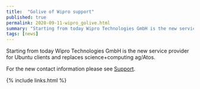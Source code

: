 ```yaml
---
title:  "Golive of Wipro support"
published: true
permalink: 2020-09-11-wipro_golive.html
summary: "Starting from today Wipro Technologies GmbH is the new service provider for Ubuntu clients."
tags: [news]
---
```


Starting from today Wipro Technologies GmbH is the new service provider for Ubuntu clients and replaces science+computing ag/Atos.

For the new contact information please see [Support](https://git.daimler.com/pages/ubunturd/ubuntudoc/#support).

{% include links.html %}
